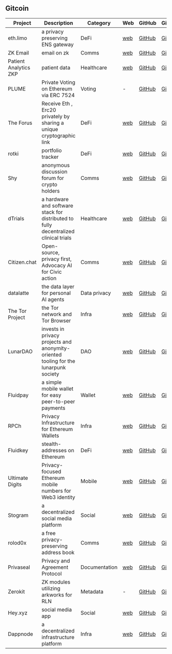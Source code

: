 ## Gitcoin

| Project  | Description | Category | Web | GitHub | Gitcoin | Funding |
| ------------- | ------------- |------------- |------------- |------------- |------------- |------------- |
| eth.limo  | a privacy preserving ENS gateway | DeFi | [web](https://eth.limo/) | [GitHub](https://github.com/ethlimo/) | [Gitcoin](https://explorer.gitcoin.co/#/round/42161/26/9) | $463.72 | 
| ZK Email | email on zk | Comms | [web](https://prove.email/) | [GitHub](https://github.com/zkemail) | [Gitcoin](https://explorer.gitcoin.co/#/round/42161/27/58) | $685.25 | 
| Patient Analytics ZKP | patient data | Healthcare | [web](https://ethglobal.com/showcase/patient-analyticszkp-4o1m2) | [GitHub](https://github.com/PatientAnalyticsZKP) | [Gitcoin](https://explorer.gitcoin.co/#/round/42161/23/3) | $20.96 | 
| PLUME | Private Voting on Ethereum via ERC 7524 | Voting | - | [GitHub](https://github.com/plume-sig) | [Gitcoin](https://explorer.gitcoin.co/#/round/42161/27/44) | $57.65 | 
| The Forus | Receive Eth , Erc20 privately by sharing a unique cryptographic link | DeFi | [web](https://forus.live/) | [GitHub](https://github.com/TheForus) | [Gitcoin](https://explorer.gitcoin.co/#/round/42161/25/69) | $30.54 | 
| rotki | portfolio tracker | DeFi | [web](https://rotki.com) | [GitHub](https://github.com/rotki) | [Gitcoin](https://explorer.gitcoin.co/#/round/42161/25/8) | $683.97 | 
| Shy | anonymous discussion forum for crypto holders | Comms | [web](https://www.shy.chat) | [GitHub](https://github.com/taigalabs) | [Gitcoin](https://explorer.gitcoin.co/#/round/42161/25/82) | $32.30 | 
| dTrials | a hardware and software stack for distributed to fully decentralized clinical trials  | Healthcare | [web](https://dtrials.gitbook.io/dtrials/) | [GitHub](https://github.com/dTrials) | [Gitcoin](https://explorer.gitcoin.co/#/round/42161/23/24)| $11.71 | 
| Citizen.chat | Open-source, privacy first, Advocacy AI for Civic action  | Comms | [web](https://citizen.chat) | [GitHub](https://github.com/citizenlab-tech) | [Gitcoin](https://explorer.gitcoin.co/#/round/42161/31/25)| $47.10 | 
| datalatte | the data layer for personal AI agents | Data privacy | [web](https://datalatte.com) | [GitHub](https://github.com/datalatte-ai) | [Gitcoin](https://explorer.gitcoin.co/#/round/42161/25/68)| $76.26 | 
| The Tor Project | the Tor network and Tor Browser | Infra | [web](https://torproject.org) | [GitHub](https://github.com/torproject) | [Gitcoin](https://explorer.gitcoin.co/#/round/42161/26/24)| $831.50 | 
| LunarDAO | invests in privacy projects and anonymity-oriented tooling for the lunarpunk society  | DAO | [web](https://lunardao.net) | [GitHub](https://github.com/lunardao) | [Gitcoin](https://explorer.gitcoin.co/#/round/42161/26/58)| $161.24 | 
| Fluidpay | a simple mobile wallet for easy peer-to-peer payments  | Wallet | [web](https://fluidpay.xyz) | [GitHub](https://github.com/builders-garden) | [Gitcoin](https://explorer.gitcoin.co/#/round/42161/23/27)| $348.08 | 
| RPCh | Privacy Infrastructure for Ethereum Wallets  | Infra | [web](https://rpch.net) | [GitHub](https://github.com/hoprnet) | [Gitcoin](https://explorer.gitcoin.co/#/round/42161/26/79)| $50.91 | 
| Fluidkey | stealth-addresses on Ethereum | DeFi | [web](https://fluidkey.com/) | [GitHub](https://github.com/fluidkey) | [Gitcoin](https://explorer.gitcoin.co/#/round/42161/24/15)| $197.31 | 
| Ultimate Digits | Privacy-focused Ethereum mobile numbers for Web3 identity  | Mobile | [web](https://www.ultimatedigits.com/) | [GitHub](https://github.com/UltimateDigits) | [Gitcoin](https://explorer.gitcoin.co/#/round/42161/26/85)| $52.10 | 
| Stogram | a decentralized social media platform | Social | [web](https://stogram.vercel.app) | [GitHub](https://github.com/StogramHQ) | [Gitcoin](https://explorer.gitcoin.co/#/round/42161/23/14)| $103.72 | 
| rolod0x | a free privacy-preserving address book | Comms | [web](https://rolod0x.io) | [GitHub](https://github.com/rolod0x) | [Gitcoin](https://explorer.gitcoin.co/#/round/42161/25/89)| $251.63 | 
| Privaseal | Privacy and Agreement Protocol | Documentation | [web](https://privaseal.vercel.app/auth) | [GitHub](https://github.com/PrivaSeal) | [Gitcoin](https://explorer.gitcoin.co/#/round/42161/23/58)| $1.81 | 
| Zerokit | ZK modules utilizing arkworks for RLN | Metadata | - | [GitHub](https://github.com/vacp2p/zerokit) | [Gitcoin](https://explorer.gitcoin.co/#/round/42161/26/74)| $198.32 | 
| Hey.xyz | social media app | Social | [web](https://hey.xyz) | [GitHub](https://github.com/heyxyz) | [Gitcoin](https://explorer.gitcoin.co/#/round/42161/25/1)| $18341.31 | 
| Dappnode | a decentralized infrastructure platform | Infra | [web](https://dappnode.com) | [GitHub](https://github.com/dappnode) | [Gitcoin](https://explorer.gitcoin.co/#/round/42161/26/48)| $3110.97 | 

